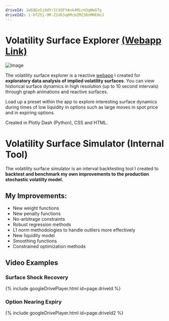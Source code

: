```yaml
---
driveId: 1w68Ee5j0dYrICXOFYAnG4MicH3gNwGTg
driveId2: 1-bfZ5j-9M-ZIdk5q6McbZMZ38oM0EHoJ
---
```


# Volatility Surface Explorer [(Webapp Link)](http://vol-app-prod.herokuapp.com/)

![Image](https://github.com/leonwu4951/volatility-simulator/blob/master/Volatility_Simulator.JPG)

The volatility surface explorer is a reactive [webapp](http://vol-app-prod.herokuapp.com/) I created for **exploratory data analysis of implied volatility surfaces**. You can view historical surface dynamics in high resolution (up to 10 second intervals) through graph animations and reactive surfaces.

Load up a preset within the app to explore interesting surface dynamics during times of low liquidity in options such as large moves in spot price and in expiring options. 

Created in Plotly Dash (Python), CSS and HTML.

# Volatility Surface Simulator (Internal Tool)
The volatility surface simulator is an interval backtesting tool I created to **backtest and benchmark my own improvements to the production stochastic volatilty model.**

## My Improvements:
- New weight functions
- New penalty functions
- No-arbitrage constraints
- Robust regression methods
- L1 norm methodologies to handle outliers more effectively
- New liquidity model
- Smoothing functions
- Constrained optimization methods

## Video Examples

### Surface Shock Recovery
{% include googleDrivePlayer.html id=page.driveId %}

### Option Nearing Expiry
{% include googleDrivePlayer.html id=page.driveId2 %}
